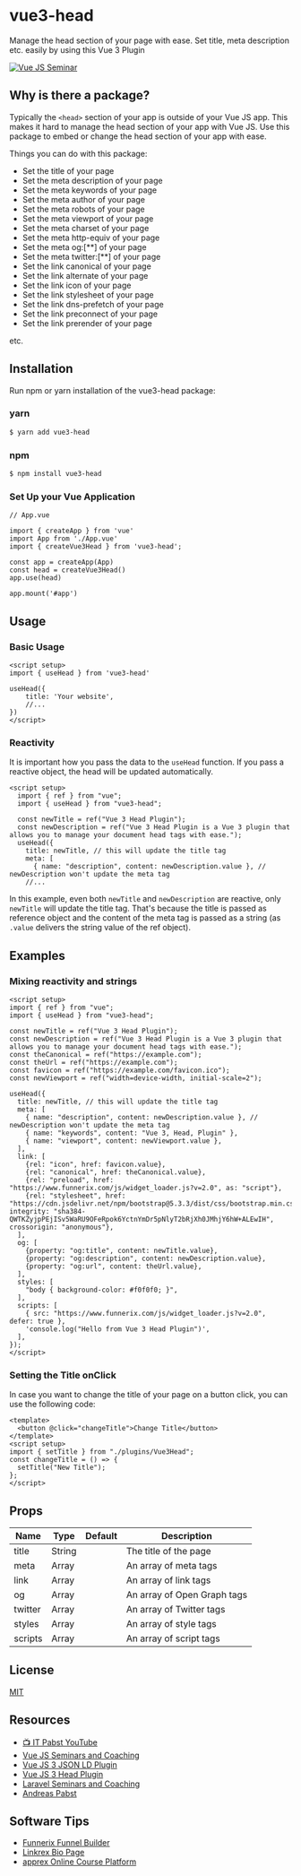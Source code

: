 # vue3-head
Manage the head section of your page with ease. Set title, meta description etc. easily by using this Vue 3 Plugin

[![Vue JS Seminar](https://www.vuejs-seminar.de/img/VuejsSeminar/logo_color.png "Vue JS Seminar")](https://www.vuejs-seminar.de/)

## Why is there a package?

Typically the `<head>` section of your app is outside of your Vue JS app.
This makes it hard to manage the head section of your app with Vue JS.
Use this package to embed or change the head section of your app with ease.

Things you can do with this package:
- Set the title of your page
- Set the meta description of your page
- Set the meta keywords of your page
- Set the meta author of your page
- Set the meta robots of your page
- Set the meta viewport of your page
- Set the meta charset of your page
- Set the meta http-equiv of your page
- Set the meta og:[**] of your page
- Set the meta twitter:[**] of your page
- Set the link canonical of your page
- Set the link alternate of your page
- Set the link icon of your page
- Set the link stylesheet of your page
- Set the link dns-prefetch of your page
- Set the link preconnect of your page
- Set the link prerender of your page

etc.

## Installation

Run npm or yarn installation of the vue3-head package:

### yarn
```bash
$ yarn add vue3-head
```

### npm
```bash
$ npm install vue3-head
```

### Set Up your Vue Application

```vue
// App.vue

import { createApp } from 'vue'
import App from './App.vue'
import { createVue3Head } from 'vue3-head';

const app = createApp(App)
const head = createVue3Head()
app.use(head)

app.mount('#app')
```


## Usage

### Basic Usage 

```vue
<script setup>
import { useHead } from 'vue3-head'

useHead({
    title: 'Your website',
    //...
})
</script>
```

### Reactivity

It is important how you pass the data to the `useHead` function. If you pass a reactive object, the head will be updated automatically.

```vue
<script setup>
  import { ref } from "vue";
  import { useHead } from "vue3-head";

  const newTitle = ref("Vue 3 Head Plugin");
  const newDescription = ref("Vue 3 Head Plugin is a Vue 3 plugin that allows you to manage your document head tags with ease.");
  useHead({
    title: newTitle, // this will update the title tag
    meta: [
      { name: "description", content: newDescription.value }, // newDescription won't update the meta tag
    //...
```

In this example, even both `newTitle` and `newDescription` are reactive, only `newTitle` will update the title tag. 
That's because the title is passed as reference object and the content of the meta tag is
passed as a string (as `.value` delivers the string value of the ref object).

## Examples

### Mixing reactivity and strings

```vue
<script setup>
import { ref } from "vue";
import { useHead } from "vue3-head";

const newTitle = ref("Vue 3 Head Plugin");
const newDescription = ref("Vue 3 Head Plugin is a Vue 3 plugin that allows you to manage your document head tags with ease.");
const theCanonical = ref("https://example.com");
const theUrl = ref("https://example.com");
const favicon = ref("https://example.com/favicon.ico");
const newViewport = ref("width=device-width, initial-scale=2");

useHead({
  title: newTitle, // this will update the title tag
  meta: [
    { name: "description", content: newDescription.value }, // newDescription won't update the meta tag
    { name: "keywords", content: "Vue 3, Head, Plugin" },
    { name: "viewport", content: newViewport.value },
  ],
  link: [
    {rel: "icon", href: favicon.value},
    {rel: "canonical", href: theCanonical.value},
    {rel: "preload", href: "https://www.funnerix.com/js/widget_loader.js?v=2.0", as: "script"},
    {rel: "stylesheet", href: "https://cdn.jsdelivr.net/npm/bootstrap@5.3.3/dist/css/bootstrap.min.css", integrity: "sha384-QWTKZyjpPEjISv5WaRU9OFeRpok6YctnYmDr5pNlyT2bRjXh0JMhjY6hW+ALEwIH", crossorigin: "anonymous"},
  ],
  og: [
    {property: "og:title", content: newTitle.value},
    {property: "og:description", content: newDescription.value},
    {property: "og:url", content: theUrl.value},
  ],
  styles: [
    "body { background-color: #f0f0f0; }",
  ],
  scripts: [
    { src: "https://www.funnerix.com/js/widget_loader.js?v=2.0", defer: true },
    'console.log("Hello from Vue 3 Head Plugin")',
  ],
});
</script>
```

### Setting the Title onClick

In case you want to change the title of your page on a button click, you can use the following code:

```vue
<template>
  <button @click="changeTitle">Change Title</button>
</template>
<script setup>
import { setTitle } from "./plugins/Vue3Head";
const changeTitle = () => {
  setTitle("New Title");
};
</script>
```

## Props

| Name | Type | Default | Description |
| --- | --- | --- | --- |
| title | String | | The title of the page |
| meta | Array | | An array of meta tags |
| link | Array | | An array of link tags |
| og | Array | | An array of Open Graph tags |
| twitter | Array | | An array of Twitter tags |
| styles | Array | | An array of style tags |
| scripts | Array | | An array of script tags |

## License

[MIT](https://opensource.org/licenses/MIT)

## Resources

- [📺 IT Pabst YouTube](https://www.youtube.com/channel/UC2qIzllaHNtseSXwj18r-7w)
- [Vue JS Seminars and Coaching](https://www.vuejs-seminar.de/)
- [Vue JS 3 JSON LD Plugin](https://www.vuejs-seminar.de/packages/vue3-json-ld)
- [Vue JS 3 Head Plugin](https://www.vuejs-seminar.de/packages/vue3-head)
- [Laravel Seminars and Coaching](https://www.laravel-seminar.de/)
- [Andreas Pabst](https://www.andreaspabst.com)

## Software Tips

- [Funnerix Funnel Builder](https://www.funnerix.com/)
- [Linkrex Bio Page](https://www.linkrex.eu/)
- [apprex Online Course Platform](https://www.apprex.de/)
